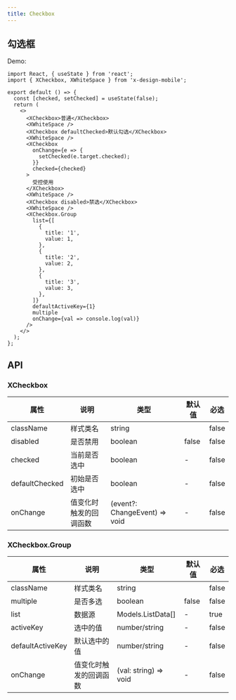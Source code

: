 ```yaml
---
title: Checkbox
---
```


## 勾选框

Demo:

```tsx
import React, { useState } from 'react';
import { XCheckbox, XWhiteSpace } from 'x-design-mobile';

export default () => {
  const [checked, setChecked] = useState(false);
  return (
    <>
      <XCheckbox>普通</XCheckbox>
      <XWhiteSpace />
      <XCheckbox defaultChecked>默认勾选</XCheckbox>
      <XWhiteSpace />
      <XCheckbox
        onChange={e => {
          setChecked(e.target.checked);
        }}
        checked={checked}
      >
        受控使用
      </XCheckbox>
      <XWhiteSpace />
      <XCheckbox disabled>禁选</XCheckbox>
      <XWhiteSpace />
      <XCheckbox.Group
        list={[
          {
            title: '1',
            value: 1,
          },
          {
            title: '2',
            value: 2,
          },
          {
            title: '3',
            value: 3,
          },
        ]}
        defaultActiveKey={1}
        multiple
        onChange={val => console.log(val)}
      />
    </>
  );
};
```

## API

### XCheckbox

| 属性           | 说明                   | 类型                          | 默认值 | 必选  |
| -------------- | ---------------------- | ----------------------------- | ------ | ----- |
| className      | 样式类名               | string                        |        | false |
| disabled       | 是否禁用               | boolean                       | false  | false |
| checked        | 当前是否选中           | boolean                       | -      | false |
| defaultChecked | 初始是否选中           | boolean                       | -      | false |
| onChange       | 值变化时触发的回调函数 | (event?: ChangeEvent) => void | -      | false |

### XCheckbox.Group

| 属性             | 说明                   | 类型                  | 默认值 | 必选  |
| ---------------- | ---------------------- | --------------------- | ------ | ----- |
| className        | 样式类名               | string                |        | false |
| multiple         | 是否多选               | boolean               | false  | false |
| list             | 数据源                 | Models.ListData[]     | -      | true  |
| activeKey        | 选中的值               | number/string         | -      | false |
| defaultActiveKey | 默认选中的值           | number/string         | -      | false |
| onChange         | 值变化时触发的回调函数 | (val: string) => void | -      | false |

